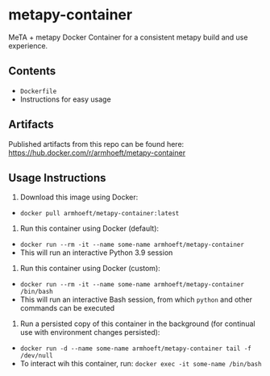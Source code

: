 # metapy-container
MeTA + metapy Docker Container for a consistent metapy build and use experience.

## Contents
* `Dockerfile`
* Instructions for easy usage

## Artifacts
Published artifacts from this repo can be found here: https://hub.docker.com/r/armhoeft/metapy-container

## Usage Instructions
1. Download this image using Docker:
  * `docker pull armhoeft/metapy-container:latest`
1. Run this container using Docker (default):
  * `docker run --rm -it --name some-name armhoeft/metapy-container`
  * This will run an interactive Python 3.9 session
1. Run this container using Docker (custom):
  * `docker run --rm -it --name some-name armhoeft/metapy-container /bin/bash`
  * This will run an interactive Bash session, from which `python` and other commands can be executed
1. Run a persisted copy of this container in the background (for continual use with environment changes persisted):
  * `docker run -d --name some-name armhoeft/metapy-container tail -f /dev/null`
  * To interact wih this container, run: `docker exec -it some-name /bin/bash`

